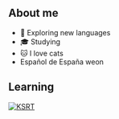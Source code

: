 ## About me
- 🤔 Exploring new languages
- 🎓 Studying 
- 🐱 I love cats
- Español de España weon

## Learning 

[![KSRT](https://github-readme-stats.vercel.app/api/top-langs/?username=KSRT&hide=html&layout=compact&theme=radical)](https://github.com/anuraghazra/github-readme-stats)
